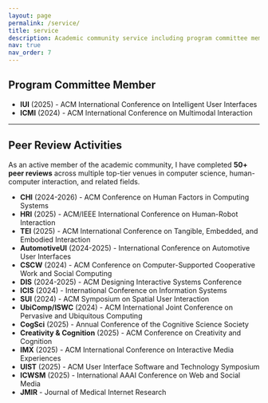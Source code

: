 ```yaml
---
layout: page
permalink: /service/
title: service
description: Academic community service including program committee memberships and peer review activities.
nav: true
nav_order: 7
---
```


## Program Committee Member

- **IUI** (2025) - ACM International Conference on Intelligent User Interfaces
- **ICMI** (2024) - ACM International Conference on Multimodal Interaction

---

## Peer Review Activities

As an active member of the academic community, I have completed **50+ peer reviews** across multiple top-tier venues in computer science, human-computer interaction, and related fields.

- **CHI** (2024-2026) - ACM Conference on Human Factors in Computing Systems
- **HRI** (2025) - ACM/IEEE International Conference on Human-Robot Interaction
- **TEI** (2025) - ACM International Conference on Tangible, Embedded, and Embodied Interaction
- **AutomotiveUI** (2024-2025) - International Conference on Automotive User Interfaces
- **CSCW** (2024) - ACM Conference on Computer-Supported Cooperative Work and Social Computing
- **DIS** (2024-2025) - ACM Designing Interactive Systems Conference
- **ICIS** (2024) - International Conference on Information Systems
- **SUI** (2024) - ACM Symposium on Spatial User Interaction
- **UbiComp/ISWC** (2024) - ACM International Joint Conference on Pervasive and Ubiquitous Computing
- **CogSci** (2025) - Annual Conference of the Cognitive Science Society
- **Creativity & Cognition** (2025) - ACM Conference on Creativity and Cognition
- **IMX** (2025) - ACM International Conference on Interactive Media Experiences
- **UIST** (2025) - ACM User Interface Software and Technology Symposium
- **ICWSM** (2025) - International AAAI Conference on Web and Social Media
- **JMIR** - Journal of Medical Internet Research

